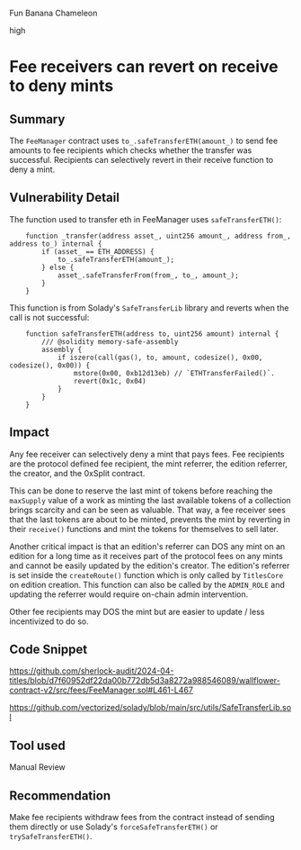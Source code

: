 Fun Banana Chameleon

high

# Fee receivers can revert on receive to deny mints

## Summary

The `FeeManager` contract uses `to_.safeTransferETH(amount_)` to send fee amounts to fee recipients which checks whether the transfer was successful. Recipients can selectively revert in their receive function to deny a mint.

## Vulnerability Detail

The function used to transfer eth in FeeManager uses `safeTransferETH()`:

```solidity
    function _transfer(address asset_, uint256 amount_, address from_, address to_) internal {
        if (asset_ == ETH_ADDRESS) {
            to_.safeTransferETH(amount_);
        } else {
            asset_.safeTransferFrom(from_, to_, amount_);
        }
    }
```

This function is from Solady's `SafeTransferLib` library and reverts when the call is not successful:

```solidity
    function safeTransferETH(address to, uint256 amount) internal {
        /// @solidity memory-safe-assembly
        assembly {
            if iszero(call(gas(), to, amount, codesize(), 0x00, codesize(), 0x00)) {
                mstore(0x00, 0xb12d13eb) // `ETHTransferFailed()`.
                revert(0x1c, 0x04)
            }
        }
    }
```

## Impact

Any fee receiver can selectively deny a mint that pays fees. Fee recipients are the protocol defined fee recipient, the mint referrer, the edition referrer, the creator, and the 0xSplit contract.

This can be done to reserve the last mint of tokens before reaching the `maxSupply` value of a work as minting the last available tokens of a collection brings scarcity and can be seen as valuable. That way, a fee receiver sees that the last tokens are about to be minted, prevents the mint by reverting in their `receive()` functions and mint the tokens for themselves to sell later.

Another critical impact is that an edition's referrer can DOS any mint on an edition for a long time as it receives part of the protocol fees on any mints and cannot be easily updated by the edition's creator. The edition's referrer is set inside the `createRoute()` function which is only called by `TitlesCore` on edition creation. This function can also be called by the `ADMIN_ROLE` and updating the referrer would require on-chain admin intervention.

Other fee recipients may DOS the mint but are easier to update / less incentivized to do so.

## Code Snippet

https://github.com/sherlock-audit/2024-04-titles/blob/d7f60952df22da00b772db5d3a8272a988546089/wallflower-contract-v2/src/fees/FeeManager.sol#L461-L467

https://github.com/vectorized/solady/blob/main/src/utils/SafeTransferLib.sol

## Tool used

Manual Review

## Recommendation

Make fee recipients withdraw fees from the contract instead of sending them directly or use Solady's `forceSafeTransferETH()` or `trySafeTransferETH()`.